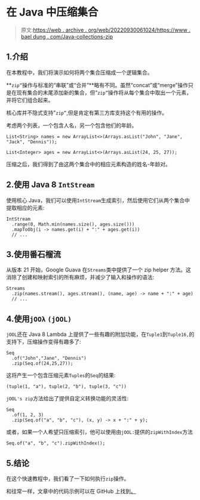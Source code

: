 # 在 Java 中压缩集合

> 原文:[https://web . archive . org/web/20220930061024/https://www . bael dung . com/Java-collections-zip](https://web.archive.org/web/20220930061024/https://www.baeldung.com/java-collections-zip)

## 1.介绍

在本教程中，我们将演示如何将两个集合压缩成一个逻辑集合。

**`zip”`操作与标准的“串联”或“合并”**略有不同。虽然“concat”或“merge”操作只是在现有集合的末尾添加新的集合，但“`zip”`操作将从每个集合中取出一个元素，并将它们组合起来。

核心库并不隐式支持"`zip”`,但是肯定有第三方库支持这个有用的操作。

考虑两个列表，一个包含人名，另一个包含他们的年龄。

```
List<String> names = new ArrayList<>(Arrays.asList("John", "Jane", "Jack", "Dennis"));

List<Integer> ages = new ArrayList<>(Arrays.asList(24, 25, 27));
```

压缩之后，我们得到了由这两个集合中的相应元素构造的姓名-年龄对。

## 2.使用 Java 8 `IntStream`

使用核心 Java，我们可以使用`IntStream`生成索引，然后使用它们从两个集合中提取相应的元素:

```
IntStream
  .range(0, Math.min(names.size(), ages.size()))
  .mapToObj(i -> names.get(i) + ":" + ages.get(i))
  // ...
```

## 3.使用番石榴流

从版本 21 开始，Google Guava 在`Streams`类中提供了一个 zip helper 方法。这消除了创建和映射索引的所有麻烦，并减少了输入和操作的语法:

```
Streams
  .zip(names.stream(), ages.stream(), (name, age) -> name + ":" + age)
  // ...
```

## 4.使用`jOOλ` `(jOOL)`

`jOOL`还在 Java 8 Lambda 上提供了一些有趣的附加功能，在`Tuple1`到`Tuple16,`的支持下，压缩操作变得有趣多了:

```
Seq
  .of("John","Jane", "Dennis")
  .zip(Seq.of(24,25,27));
```

这将产生一个包含压缩元素`Tuples`的`Seq`的结果:

```
(tuple(1, "a"), tuple(2, "b"), tuple(3, "c"))
```

`jOOL's zip`方法给出了提供自定义转换功能的灵活性:

```
Seq
  .of(1, 2, 3)
  .zip(Seq.of("a", "b", "c"), (x, y) -> x + ":" + y);
```

或者，如果一个人希望只压缩索引，他可以使用由`jOOL:`提供的`zipWithIndex`方法

```
Seq.of("a", "b", "c").zipWithIndex();
```

## 5.结论

在这个快速教程中，我们看了一下如何执行`zip`操作。

和往常一样，文章中的代码示例可以在 GitHub 上找到[。](https://web.archive.org/web/20221126224448/https://github.com/eugenp/tutorials/tree/master/guava-modules/guava-collections)